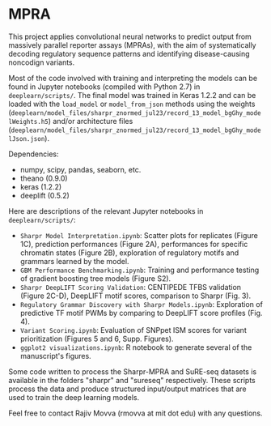 # MPRA

This project applies convolutional neural networks to predict output from massively parallel reporter assays (MPRAs), with the aim of systematically decoding regulatory sequence patterns and identifying disease-causing noncodign variants.

Most of the code involved with training and interpreting the models can be found in Jupyter notebooks (compiled with Python 2.7) in `deeplearn/scripts/`. The final model was trained in Keras 1.2.2 and can be loaded with the `load_model` or `model_from_json` methods using the weights (`deeplearn/model_files/sharpr_znormed_jul23/record_13_model_bgGhy_modelWeights.h5`) and/or architecture files (`deeplearn/model_files/sharpr_znormed_jul23/record_13_model_bgGhy_modelJson.json`).

Dependencies:
* numpy, scipy, pandas, seaborn, etc.
* theano (0.9.0)
* keras (1.2.2)
* deeplift (0.5.2)

Here are descriptions of the relevant Jupyter notebooks in `deeplearn/scripts/`:

* `Sharpr Model Interpretation.ipynb`: Scatter plots for replicates (Figure 1C), prediction performances (Figure 2A), performances for specific chromatin states (Figure 2B), exploration of regulatory motifs and grammars learned by the model.
* `GBM Performance Benchmarking.ipynb`: Training and performance testing of gradient boosting tree models (Figure S2).
* `Sharpr DeepLIFT Scoring Validation`: CENTIPEDE TFBS validation (Figure 2C-D), DeepLIFT motif scores, comparison to Sharpr (Fig. 3).
* `Regulatory Grammar Discovery with Sharpr Models.ipynb`: Exploration of predictive TF motif PWMs by comparing to DeepLIFT score profiles (Fig. 4).
* `Variant Scoring.ipynb`: Evaluation of SNPpet ISM scores for variant prioritization (Figures 5 and 6, Supp. Figures).
* `ggplot2 visualizations.ipynb`: R notebook to generate several of the manuscript's figures.

Some code written to process the Sharpr-MPRA and SuRE-seq datasets is available in the folders "sharpr" and "sureseq" respectively. These scripts process the data and produce structured input/output matrices that are used to train the deep learning models.

Feel free to contact Rajiv Movva (rmovva at mit dot edu) with any questions.
